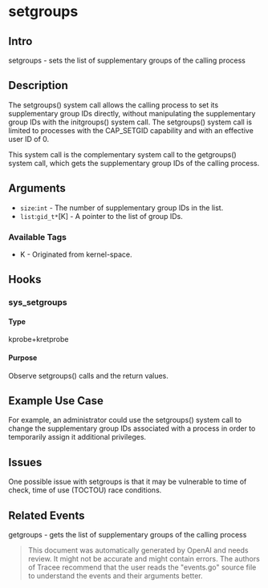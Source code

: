 
# setgroups

## Intro
setgroups - sets the list of supplementary groups of the calling process

## Description
The setgroups() system call allows the calling process to set its supplementary group IDs directly, without manipulating the supplementary group IDs with  the  initgroups() system call.  The setgroups() system call is limited to  processes  with  the  CAP_SETGID  capability  and with an effective user ID of 0. 

This system call is the complementary system call to the getgroups() system call, which gets the supplementary group IDs of the calling process.

## Arguments
* `size`:`int` - The  number of supplementary group IDs in the list. 
* `list`:`gid_t*`[K] - A pointer to the list of group IDs.

### Available Tags
* K - Originated from kernel-space.

## Hooks
### sys_setgroups
#### Type
kprobe+kretprobe
#### Purpose
Observe setgroups() calls and the return values.

## Example Use Case
For example, an administrator could use the setgroups() system call to change the supplementary group IDs associated with a process in order to temporarily assign it additional privileges.

## Issues
One possible issue with setgroups is that it may be vulnerable to time of check, time of use (TOCTOU) race conditions.

## Related Events
getgroups - gets the list of supplementary groups of the calling process

> This document was automatically generated by OpenAI and needs review. It might
> not be accurate and might contain errors. The authors of Tracee recommend that
> the user reads the "events.go" source file to understand the events and their
> arguments better.
